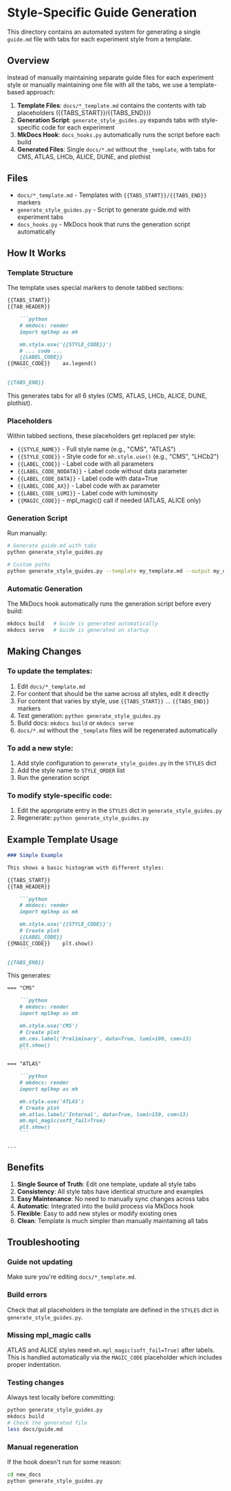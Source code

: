 # Style-Specific Guide Generation

This directory contains an automated system for generating a single `guide.md` file with tabs for each experiment style from a template.

## Overview

Instead of manually maintaining separate guide files for each experiment style or manually maintaining one file with all the tabs, we use a template-based approach:

1. **Template Files**: `docs/*_template.md` contains the contents with tab placeholders ({{TABS_START}}/{{TABS_END}})
2. **Generation Script**: `generate_style_guides.py` expands tabs with style-specific code for each experiment
3. **MkDocs Hook**: `docs_hooks.py` automatically runs the script before each build
4. **Generated Files**: Single `docs/*.md` without the `_template`, with tabs for CMS, ATLAS, LHCb, ALICE, DUNE, and plothist

## Files

- `docs/*_template.md` - Templates with `{{TABS_START}}/{{TABS_END}}` markers
- `generate_style_guides.py` - Script to generate guide.md with experiment tabs
- `docs_hooks.py` - MkDocs hook that runs the generation script automatically

## How It Works

### Template Structure

The template uses special markers to denote tabbed sections:

```markdown
{{TABS_START}}
{{TAB_HEADER}}

    ```python
    # mkdocs: render
    import mplhep as mh

    mh.style.use('{{STYLE_CODE}}')
    # ... code ...
    {{LABEL_CODE}}
{{MAGIC_CODE}}    ax.legend()
    ```

{{TABS_END}}
```

This generates tabs for all 6 styles (CMS, ATLAS, LHCb, ALICE, DUNE, plothist).

### Placeholders

Within tabbed sections, these placeholders get replaced per style:

- `{{STYLE_NAME}}` - Full style name (e.g., "CMS", "ATLAS")
- `{{STYLE_CODE}}` - Style code for `mh.style.use()` (e.g., "CMS", "LHCb2")
- `{{LABEL_CODE}}` - Label code with all parameters
- `{{LABEL_CODE_NODATA}}` - Label code without data parameter
- `{{LABEL_CODE_DATA}}` - Label code with data=True
- `{{LABEL_CODE_AX}}` - Label code with ax parameter
- `{{LABEL_CODE_LUMI}}` - Label code with luminosity
- `{{MAGIC_CODE}}` - mpl_magic() call if needed (ATLAS, ALICE only)

### Generation Script

Run manually:
```bash
# Generate guide.md with tabs
python generate_style_guides.py

# Custom paths
python generate_style_guides.py --template my_template.md --output my_output/guide.md
```

### Automatic Generation

The MkDocs hook automatically runs the generation script before every build:

```bash
mkdocs build   # Guide is generated automatically
mkdocs serve   # Guide is generated on startup
```

## Making Changes

### To update the templates:

1. Edit `docs/*_template.md`
2. For content that should be the same across all styles, edit it directly
3. For content that varies by style, use `{{TABS_START}}` ... `{{TABS_END}}` markers
4. Test generation: `python generate_style_guides.py`
5. Build docs: `mkdocs build` or `mkdocs serve`
6. `docs/*.md` without the `_template` files will be regenerated automatically

### To add a new style:

1. Add style configuration to `generate_style_guides.py` in the `STYLES` dict
2. Add the style name to `STYLE_ORDER` list
3. Run the generation script

### To modify style-specific code:

1. Edit the appropriate entry in the `STYLES` dict in `generate_style_guides.py`
2. Regenerate: `python generate_style_guides.py`

## Example Template Usage

```markdown
### Simple Example

This shows a basic histogram with different styles:

{{TABS_START}}
{{TAB_HEADER}}

    ```python
    # mkdocs: render
    import mplhep as mh

    mh.style.use('{{STYLE_CODE}}')
    # Create plot
    {{LABEL_CODE}}
{{MAGIC_CODE}}    plt.show()
    ```

{{TABS_END}}
```

This generates:

```markdown
=== "CMS"

    ```python
    # mkdocs: render
    import mplhep as mh

    mh.style.use('CMS')
    # Create plot
    mh.cms.label('Preliminary', data=True, lumi=100, com=13)
    plt.show()
    ```

=== "ATLAS"

    ```python
    # mkdocs: render
    import mplhep as mh

    mh.style.use('ATLAS')
    # Create plot
    mh.atlas.label('Internal', data=True, lumi=150, com=13)
    mh.mpl_magic(soft_fail=True)
    plt.show()
    ```

...
```

## Benefits

1. **Single Source of Truth**: Edit one template, update all style tabs
2. **Consistency**: All style tabs have identical structure and examples
3. **Easy Maintenance**: No need to manually sync changes across tabs
4. **Automatic**: Integrated into the build process via MkDocs hook
5. **Flexible**: Easy to add new styles or modify existing ones
6. **Clean**: Template is much simpler than manually maintaining all tabs

## Troubleshooting

### Guide not updating

Make sure you're editing `docs/*_template.md`.

### Build errors

Check that all placeholders in the template are defined in the `STYLES` dict in `generate_style_guides.py`.

### Missing mpl_magic calls

ATLAS and ALICE styles need `mh.mpl_magic(soft_fail=True)` after labels. This is handled automatically via the `MAGIC_CODE` placeholder which includes proper indentation.

### Testing changes

Always test locally before committing:
```bash
python generate_style_guides.py
mkdocs build
# Check the generated file
less docs/guide.md
```

### Manual regeneration

If the hook doesn't run for some reason:
```bash
cd new_docs
python generate_style_guides.py
```
